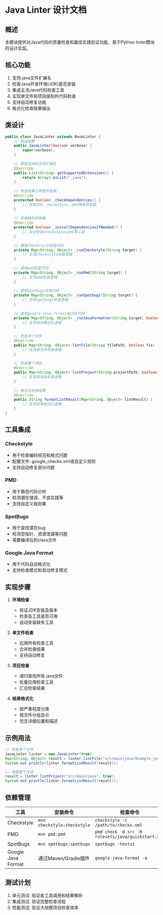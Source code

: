 # Java Linter 设计文档

## 概述
本模块提供对Java代码的质量检查和最佳实践验证功能，基于Python linter模块的设计实现。

## 核心功能
1. 支持.java文件扩展名
2. 检查Java开发环境(JDK)是否安装
3. 集成主流Java代码检查工具
4. 实现单文件和项目级别的代码检查
5. 支持自动修复功能
6. 格式化检查结果输出

## 类设计

```java
public class JavaLinter extends BaseLinter {
    // 构造函数
    public JavaLinter(boolean verbose) {
        super(verbose);
    }
    
    // 获取支持的文件扩展名
    @Override
    public List<String> getSupportedExtensions() {
        return Arrays.asList(".java");
    }
    
    // 检查依赖工具是否安装
    @Override
    protected boolean _checkDependencies() {
        // 检查JDK、checkstyle、pmd等是否安装
    }
    
    // 安装缺失的依赖
    @Override
    protected boolean _installDependenciesIfNeeded() {
        // 自动安装checkstyle/pmd等工具
    }
    
    // 使用checkstyle检查代码
    private Map<String, Object> _runCheckstyle(String target) {
        // 实现checkstyle检查逻辑
    }
    
    // 使用pmd检查代码
    private Map<String, Object> _runPmd(String target) {
        // 实现pmd检查逻辑
    }
    
    // 使用spotbugs检查代码
    private Map<String, Object> _runSpotbugs(String target) {
        // 实现spotbugs检查逻辑
    }
    
    // 使用google-java-format格式化代码
    private Map<String, Object> _runJavaFormatter(String target, boolean fix) {
        // 实现自动格式化逻辑
    }
    
    // 检查单个文件
    @Override
    public Map<String, Object> lintFile(String filePath, boolean fix) {
        // 实现单文件检查逻辑
    }
    
    // 检查整个项目
    @Override
    public Map<String, Object> lintProject(String projectPath, boolean fix) {
        // 实现项目级检查逻辑
    }
    
    // 格式化检查结果
    @Override
    public String formatLintResult(Map<String, Object> lintResult) {
        // 实现结果格式化逻辑
    }
}
```

## 工具集成

### Checkstyle
- 用于检查编码规范和格式问题
- 配置文件: google_checks.xml或自定义规则
- 支持自动修复部分问题

### PMD
- 用于静态代码分析
- 检测潜在错误、不良实践等
- 支持自定义规则集

### SpotBugs
- 用于查找潜在bug
- 检测空指针、资源泄漏等问题
- 需要编译后的class文件

### Google Java Format
- 用于代码自动格式化
- 支持检查模式和自动修复模式

## 实现步骤

1. **环境检查**
   - 验证JDK安装及版本
   - 检查各工具是否可用
   - 自动安装缺失工具

2. **单文件检查**
   - 应用所有检查工具
   - 合并检查结果
   - 支持自动修复

3. **项目检查**
   - 递归查找所有.java文件
   - 批量应用检查工具
   - 汇总检查结果

4. **结果格式化**
   - 按严重程度分类
   - 按文件分组显示
   - 包含详细位置和描述

## 示例用法

```java
// 检查单个文件
JavaLinter linter = new JavaLinter(true);
Map<String, Object> result = linter.lintFile("src/main/java/Example.java", false);
System.out.println(linter.formatLintResult(result));

// 检查整个项目
result = linter.lintProject("src/main/java", true);
System.out.println(linter.formatLintResult(result));
```

## 依赖管理

| 工具 | 安装命令 | 检查命令 |
|------|---------|---------|
| Checkstyle | `mvn checkstyle:checkstyle` | `checkstyle -c /path/to/checks.xml` |
| PMD | `mvn pmd:pmd` | `pmd check -d src -R rulesets/java/quickstart.xml` |
| SpotBugs | `mvn spotbugs:spotbugs` | `spotbugs -textui` |
| Google Java Format | 通过Maven/Gradle插件 | `google-java-format -a` |

## 测试计划
1. 单元测试: 验证各工具调用和结果解析
2. 集成测试: 验证完整检查流程
3. 性能测试: 验证大规模项目检查效率
